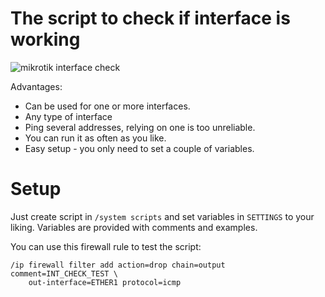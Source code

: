 # The script to check if interface is working
![mikrotik interface check](https://user-images.githubusercontent.com/43970835/92127780-b7481d00-ee12-11ea-81be-7e586c67ec8a.gif)

Advantages:
- Can be used for one or more interfaces.
- Any type of interface
- Ping several addresses, relying on one is too unreliable.
- You can run it as often as you like.
- Easy setup - you only need to set a couple of variables.

# Setup
Just create script in `/system scripts` and set variables in `SETTINGS` to your liking. Variables are provided with comments and examples.

You can use this firewall rule to test the script:

    /ip firewall filter add action=drop chain=output comment=INT_CHECK_TEST \
        out-interface=ETHER1 protocol=icmp
